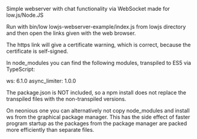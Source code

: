 Simple webserver with chat functionality via WebSocket made for low.js/Node.JS

Run with bin/low lowjs-webserver-example/index.js from lowjs directory
and then open the links given with the web browser.

The https link will give a certificate warning, which is correct, because
the certificate is self-signed.

In node_modules you can find the following modules, transpiled to ES5 via
TypeScript:

ws:		6.1.0
async_limiter:	1.0.0

The package.json is NOT included, so a npm install does not replace the
transpiled files with the non-transpiled versions.

On neonious one you can alternatively not copy node_modules and install ws
from the graphical package manager. This has the side effect of faster
program startup as the packages from the package manager are packed more
efficiently than separate files.